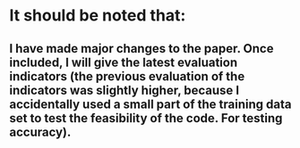 # It should be noted that: 
## I have made major changes to the paper. Once included, I will give the latest evaluation indicators (the previous evaluation of the indicators was slightly higher, because I accidentally used a small part of the training data set to test the feasibility of the code. For testing accuracy).
